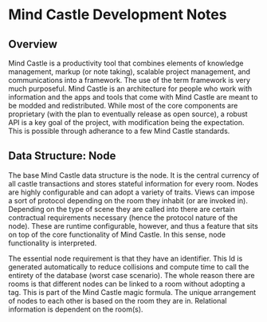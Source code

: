 #  Mind Castle Development Notes
Overview
----

Mind Castle is a productivity tool that combines elements of knowledge management, markup (or note taking), scalable project management, and communications into a framework. The use of the term framework is very much purposeful. Mind Castle is an architecture for people who work with information and the apps and tools that come with Mind Castle are meant to be modded and redistributed. While most of the core components are proprietary (with the plan to eventually release as open source), a robust API is a key goal of the project, with modification being the expectation. This is possible through adherance to a few Mind Castle standards.

Data Structure: Node
---

The base Mind Castle data structure is the node. It is the central currency of all castle transactions and stores stateful information for every room. Nodes are highly configurable and can adopt a variety of traits. Views can impose a sort of protocol depending on the room they inhabit (or are invoked in). Depending on the type of scene they are called into there are certain contractual requirements necessary (hence the protocol nature of the node). These are runtime configurable, however, and thus a feature that sits on top of the core functionality of Mind Castle. In this sense, node functionality is interpreted.

The essential node requirement is that they have an identifier. This Id is generated automatically to reduce collisions and compute time to call the entirety of the database (worst case scenario). The whole reason there are rooms is that different nodes can be linked to a room without adopting a tag. This is part of the Mind Castle magic formula. The unique arrangement of nodes to each other is based on the room they are in. Relational information is dependent on the room(s).



